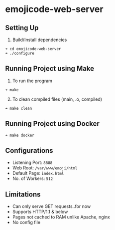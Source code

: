 # emojicode-web-server

## Setting Up
1. Build/Install dependencies
```console
➜ cd emojicode-web-server
➜ ./configure
```

## Running Project using Make
1. To run the program
```console
➜ make
```
2. To clean compiled files (main, .o, compiled)
```console
➜ make clean
```

## Running Project using Docker
```console
➜ make docker
```

## Configurations
- Listening Port: `8888`
- Web Root: `/var/www/emoji/html`
- Default Page: `index.html`
- No. of Workers: `512`

## Limitations
- Can only serve GET requests..for now
- Supports HTTP/1.1 & below
- Pages not cached to RAM unlike Apache, nginx
- No config file